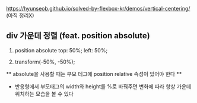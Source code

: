 https://hyunseob.github.io/solved-by-flexbox-kr/demos/vertical-centering/
(아직 정리X)

## div 가운데 정렬 (feat. position absolute)

1.  position absolute
    top: 50%;
    left: 50%;

2.  transform(-50%, -50%);

** absolute을 사용할 때는 부모 테그에 position relative 속성이 있어야 한다 **

- 반응형에서 부모태그의 width와 height를 %로 바꿔주면 변화에 따라 항상 가운데 위치하는 모습을 볼 수 있다
